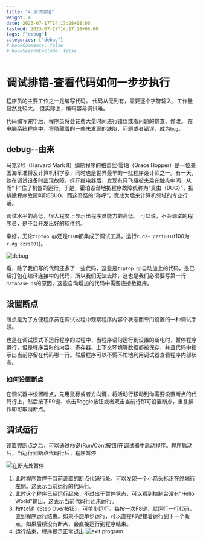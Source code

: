 ```yaml
---
title: "4.调试排错"
weight: 4
date: 2023-07-17T14:17:28+08:00
lastmod: 2023-07-17T14:17:28+08:00
tags: ["debug"]
categories: ["debug"]
# bookComments: false
# bookSearchExclude: false
---
```


# 调试排错-查看代码如何一步步执行

程序员的主要工作之一是编写代码。
代码从无到有，需要逐个字符输入，工作量显然比较大。
但实际上，编码容易调试难。

代码编写完毕后，程序员将会花费大量时间进行错误或者问题的排查、修改。
在电脑系统程序中，将隐藏着的一些未发现的缺陷、问题或者错误，成为`bug`。

## debug--由来

马克2号（Harvard Mark II）编制程序的格蕾丝·霍珀（Grace Hopper）是一位美国海军准将及计算机科学家，同时也是世界最早的一批程序设计师之一。有一天，她在调试设备时出现故障，拆开继电器后，发现有只飞蛾被夹扁在触点中间，从而“卡”住了机器的运行。于是，霍珀诙谐地把程序故障统称为“臭虫（BUG）”，把排除程序故障叫DEBUG，而这奇怪的“称呼”，竟成为后来计算机领域的专业行话。


调试水平的高低，很大程度上显示出程序员能力的高低。
可以说，不会调试的程序员，是不会开发出好的软件的。

幸好，无论`tiptop gp`还是`t100`都集成了调试工具，运行`r.d2+ czzi001`(t100为`r.dg czzi001`)。

![debug](images/image.png)

看，除了我们写的代码还多了一些代码，这些是`tiptop gp`自动加上的代码，是已经打包在编译连接中的代码，所以我们无法去除，这也是我们必须要写第一行`database ds`的原因，这些自动增加的代码中需要连接数据库。

## 设置断点

断点是为了方便程序员在调试过程中观察程序内容个状态而专门设置的一种调试手段。

也是在调试模式下运行程序的过程中，当程序语句运行到设置的断电时，暂停程序运行，但是程序当时的内容、寄存器、上下文环境等数据都被保存，并且代码中指示出当前停留在代码哪一行。然后程序可以不慌不忙地利用调试器查看程序内部状态。

### 如何设置断点

在调试器中设置断点，先用鼠标或者方向键，将活动行移动到你需要设置断点的代码行上，然后按下F9键、点击Toggle按钮或者双击当前行即可设置断点，重复操作即可取消断点。

## 调试运行

设置完断点之后，可以通过`F5`键(Run/Cont按钮)在调试器中启动程序。程序启动后，当运行到断点代码行后，程序暂停

![在断点处暂停](images/image-1.png)

1. 此时程序暂停于当前设置的断点代码行处，可以发现一个小箭头标识在终端行左侧。这表示当前运行的代码行。
2. 此时这个程序已经运行起来，不过出于暂停状态，可以看到控制台没有“Hello World”输出，这表示当前代码行还未运行。
3. 按`F10`键（Step Over按钮），可单步运行。每按一次F8键，就运行一行代码，直到程序运行结束。如果不想单步运行，可以直接`F5`键接着运行到下一个断点。如果后续没有断点，会直接运行到程序结束。
4. 运行结束，程序提示正常退出
![exit program](images/image-2.png)

